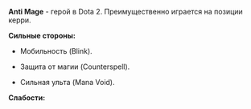 **Anti Mage** - герой в Dota 2. Преимущественно играется на позиции керри.

**Сильные стороны:**

- Мобильность (Blink).

- Защита от магии (Counterspell).

- Сильная ульта (Mana Void).

**Слабости:**



